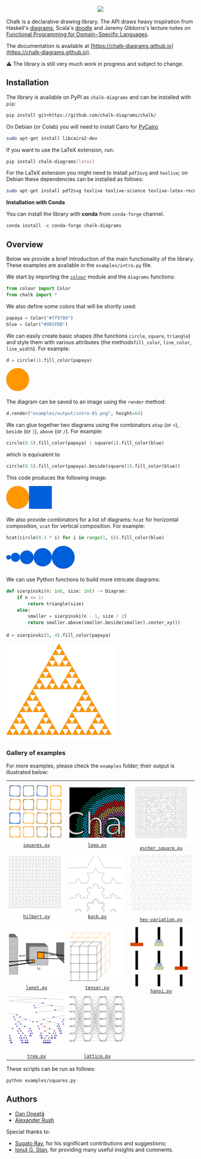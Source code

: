 <p align="center"><img src="https://raw.githubusercontent.com/chalk-diagrams/chalk/master/examples/output/logo-sm.png" width=300></p>

Chalk is a declarative drawing library.
The API draws heavy inspiration from
Haskell's [diagrams](https://diagrams.github.io/),
Scala's [doodle](https://github.com/creativescala/doodle/) and
Jeremy Gibbons's lecture notes on [Functional Programming for Domain−Specific Languages](http://www.cs.ox.ac.uk/publications/publication7583-abstract.html).

The documentation is available at [https://chalk-diagrams.github.io](https://chalk-diagrams.github.io).

⚠️ The library is still very much work in progress and subject to change.

## Installation

The library is available on PyPI as `chalk-diagrams` and can be installed with `pip`:

```bash
pip install git+https://github.com/chalk-diagrams/chalk/
```

On Debian (or Colab) you will need to install Cairo for [PyCairo](https://pycairo.readthedocs.io)

```bash
sudo apt-get install libcairo2-dev
```

If you want to use the LaTeX extension, run:

```bash
pip install chalk-diagrams[latex]
```

For the LaTeX extension you might need to install `pdf2svg` and `texlive`;
on Debian these dependencies can be installed as follows:

```bash
sudo apt-get install pdf2svg texlive texlive-science texlive-latex-recommended texlive-latex-extra
```

**Installation with Conda**

You can install the library with **conda** from `conda-forge` channel.

```powershell
conda install -c conda-forge chalk-diagrams
```

## Overview

Below we provide a brief introduction of the main functionality of the library.
These examples are available in the `examples/intro.py` file.

We start by importing the [`colour`](https://github.com/vaab/colour) module and the `diagrams` functions:

```python
from colour import Color
from chalk import *
```

We also define some colors that will be shortly used:

```python
papaya = Color("#ff9700")
blue = Color("#005FDB")
```

We can easily create basic shapes (the functions `circle`, `square`, `triangle`) and style them with various attributes (the methods`fill_color`, `line_color`, `line_width`).
For example:

```python
d = circle(1).fill_color(papaya)
```

![circle](https://raw.githubusercontent.com/chalk-diagrams/chalk/master/examples/output/intro-01.png)

The diagram can be saved to an image using the `render` method:

```python
d.render("examples/output/intro-01.png", height=64)
```

We can glue together two diagrams using the combinators `atop` (or `+`), `beside` (or `|`), `above` (or `/`).
For example:

```python
circle(0.5).fill_color(papaya) | square(1).fill_color(blue)
```

which is equivalent to

```python
circle(0.5).fill_color(papaya).beside(square(1).fill_color(blue))
```

This code produces the following image:

![atop](https://raw.githubusercontent.com/chalk-diagrams/chalk/master/examples/output/intro-02.png)

We also provide combinators for a list of diagrams:
`hcat` for horizontal composition, `vcat` for vertical composition.
For example:

```python
hcat(circle(0.1 * i) for i in range(1, 6)).fill_color(blue)
```
![hcat](https://raw.githubusercontent.com/chalk-diagrams/chalk/master/examples/output/intro-03.png)

We can use Python functions to build more intricate diagrams:

```python
def sierpinski(n: int, size: int) -> Diagram:
    if n <= 1:
        return triangle(size)
    else:
        smaller = sierpinski(n - 1, size / 2)
        return smaller.above(smaller.beside(smaller).center_xy())

d = sierpinski(5, 4).fill_color(papaya)
```

![sierpinski](https://raw.githubusercontent.com/chalk-diagrams/chalk/master/examples/output/intro-04.png)

### Gallery of examples

For more examples, please check the `examples` folder;
their output is illustrated below:

<table>
<tr>
<td align="center"><img src="https://raw.githubusercontent.com/chalk-diagrams/chalk/master/doc/imgs/squares.png"><br><code><a href="https://github.com/chalk-diagrams/chalk/tree/master/examples/squares.py">squares.py</a></code></td>
<td align="center"><img src="https://raw.githubusercontent.com/chalk-diagrams/chalk/master/doc/imgs/logo.png"><br><code><a href="https://github.com/chalk-diagrams/chalk/tree/master/examples/logo.py">logo.py</a></code></td>
<td align="center"><img src="https://raw.githubusercontent.com/chalk-diagrams/chalk/master/doc/imgs/escher-square-limit.png"><br><code><a href="https://github.com/chalk-diagrams/chalk/tree/master/examples/escher_square.py">escher_square.py</a></code></td>
</tr>
<tr>
<td align="center"><img src="https://raw.githubusercontent.com/chalk-diagrams/chalk/master/doc/imgs/hilbert.png"><br><code><a href="https://github.com/chalk-diagrams/chalk/tree/master/examples/hilbert.py">hilbert.py</a></code></td>
<td align="center"><img src="https://raw.githubusercontent.com/chalk-diagrams/chalk/master/doc/imgs/koch.png"><br><code><a href="https://github.com/chalk-diagrams/chalk/tree/master/examples/koch.py">koch.py</a></code></td>
<td align="center"><img src="https://raw.githubusercontent.com/chalk-diagrams/chalk/master/doc/imgs/hex-variation.png"><br><code><a href="https://github.com/chalk-diagrams/chalk/tree/master/examples/hex_variation.py">hex-variation.py</a></code></td>
</tr>
<tr>
<td align="center"><img src="https://raw.githubusercontent.com/chalk-diagrams/chalk/master/doc/imgs/lenet.png"><br><code><a href="https://github.com/chalk-diagrams/chalk/tree/master/examples/lenet.py">lenet.py</a></code></td>
<td align="center"><img src="https://raw.githubusercontent.com/chalk-diagrams/chalk/master/doc/imgs/tensor.png"><br><code><a href="https://github.com/chalk-diagrams/chalk/tree/master/examples/tensor.py">tensor.py</a></code></td>
<td align="center"><img src="https://raw.githubusercontent.com/chalk-diagrams/chalk/master/doc/imgs/hanoi.png"><br><code><a href="https://github.com/chalk-diagrams/chalk/tree/master/examples/hanoi.py">hanoi.py</a></code></td>
</tr>
<tr>
<td align="center"><img src="https://raw.githubusercontent.com/chalk-diagrams/chalk/master/doc/imgs/tree.png"><br><code><a href="https://github.com/chalk-diagrams/chalk/tree/master/examples/tree.py">tree.py</a></code></td>
<td align="center"><img src="https://raw.githubusercontent.com/chalk-diagrams/chalk/master/doc/imgs/lattice.png"><br><code><a href="https://github.com/chalk-diagrams/chalk/tree/master/examples/lattice.py">lattice.py</a></code></td>
</tr>
<!--<tr>
</tr>
-->
</table>

These scripts can be run as follows:

```bash
python examples/squares.py
```

## Authors

- [Dan Oneață](http://doneata.bitbucket.io/)
- [Alexander Rush](http://rush-nlp.com/)

Special thanks to:

- [Sugato Ray](https://github.com/sugatoray/), for his significant contributions and suggestions;
- [Ionuț G. Stan](http://igstan.ro/), for providing many useful insights and comments.
